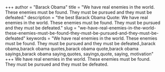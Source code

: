 +++
author = "Barack Obama"
title = "We have real enemies in the world. These enemies must be found. They must be pursued and they must be defeated."
description = "the best Barack Obama Quote: We have real enemies in the world. These enemies must be found. They must be pursued and they must be defeated."
slug = "we-have-real-enemies-in-the-world-these-enemies-must-be-found-they-must-be-pursued-and-they-must-be-defeated"
keywords = "We have real enemies in the world. These enemies must be found. They must be pursued and they must be defeated.,barack obama,barack obama quotes,barack obama quote,barack obama sayings,barack obama saying,quotes, sayings,quote, saying, motivation"
+++
We have real enemies in the world. These enemies must be found. They must be pursued and they must be defeated.

